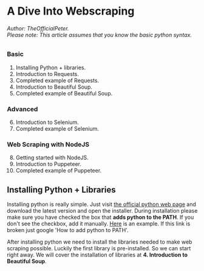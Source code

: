 # A Dive Into Webscraping
###### Author: TheOfficialPeter. <br/> Please note: This article assumes that you know the basic python syntax.

### Basic

1. Installing Python + libraries.
2. Introduction to Requests.
3. Completed example of Requests.
4. Introduction to Beautiful Soup.
5. Completed example of Beautiful Soup.

### Advanced

6. Introduction to Selenium.
7. Completed example of Selenium.

### Web Scraping with NodeJS

8. Getting started with NodeJS.
9. Introduction to Puppeteer.
10. Completed example of Puppeteer.

## Installing Python + Libraries

Installing python is really simple. Just visit [the official python web page](https://www.python.org/downloads/) and download the latest version and open the installer. During installation please make sure you have checked the box that **adds python to the PATH**. If you don't see the checkbox, add it manually. [Here](https://medium.com/@omoshalewa/why-you-should-add-python-to-path-and-how-58693c17c443) is an example. If this link is broken just google 'How to add python to PATH'.<br/>

After installing python we need to install the libraries needed to make web scraping possible. Luckily the first library is pre-installed. So we can start right away. We will cover the installation of libraries at **4. Introduction to Beautiful Soup**.
